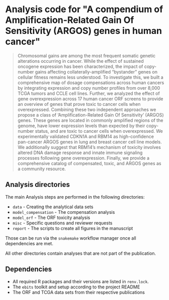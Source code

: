 # Analysis code for "A compendium of Amplification-Related Gain Of Sensitivity (ARGOS) genes in human cancer"

> Chromosomal gains are among the most frequent somatic genetic alterations
> occurring in cancer. While the effect of sustained oncogene expression has
> been characterized, the impact of copy-number gains affecting
> collaterally-amplified “bystander” genes on cellular fitness remains less
> understood. To investigate this, we built a comprehensive map of dosage
> compensations across human cancers by integrating expression and copy number
> profiles from over 8,000 TCGA tumors and CCLE cell lines. Further, we
> analyzed the effect of gene overexpression across 17 human cancer ORF screens
> to provide an overview of genes that prove toxic to cancer cells when
> overexpressed. Combining these two independent approaches we propose a class
> of ‘Amplification-Related Gain Of Sensitivity’ (ARGOS) genes. These genes are
> located in commonly amplified regions of the genome, have lower expression
> levels than expected by their copy-number status, and are toxic to cancer
> cells when overexpressed. We experimentally validated CDKN1A and RBM14 as
> high-confidence pan-cancer ARGOS genes in lung and breast cancer cell line
> models. We additionally suggest that RBM14’s mechanism of toxicity involves
> altered DNA damage response and innate immune signaling processes following
> gene overexpression. Finally, we provide a comprehensive catalog of
> compensated, toxic, and ARGOS genes as a community resource.

## Analysis directories

The main Analysis steps are performed in the following directories:

* `data` - Creating the analytical data sets
* `model_compensation` - The compensation analysis
* `model_orf` - The ORF toxicity analysis
* `misc` - Specific questions and reviewer requests
* `report` - The scripts to create all figures in the manuscript

Those can be run via the `snakemake` workflow manager once all dependencies are
met.

All other directories contain analyses that are not part of the publication.

## Dependencies

* All required R packages and their versions are listed in `renv.lock`.
* The `ebits` toolkit and setup according to the project README
* The ORF and TCGA data sets from their respective publications
